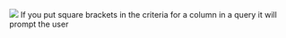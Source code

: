 ![](Pasted%20image%2020240129084652.png)
If you put square brackets in the criteria for a column in a query it will prompt the user